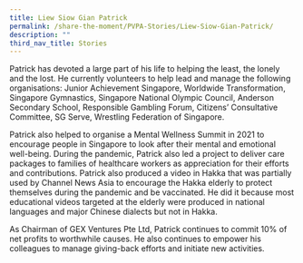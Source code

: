 ```yaml
---
title: Liew Siow Gian Patrick
permalink: /share-the-moment/PVPA-Stories/Liew-Siow-Gian-Patrick/
description: ""
third_nav_title: Stories
---
```



Patrick has devoted a large part of his life to helping the least, the lonely and the lost. He currently volunteers to help lead and manage the following organisations: Junior Achievement Singapore, Worldwide Transformation, Singapore Gymnastics, Singapore National Olympic Council, Anderson Secondary School, Responsible Gambling Forum, Citizens’ Consultative Committee, SG Serve, Wrestling Federation of Singapore.

Patrick also helped to organise a Mental Wellness Summit in 2021 to encourage people in Singapore to look after their mental and emotional well-being. During the pandemic, Patrick also led a project to deliver care packages to families of healthcare workers as appreciation for their efforts and contributions. Patrick also produced a video in Hakka that was partially used by Channel News Asia to encourage the Hakka elderly to protect themselves during the pandemic and be vaccinated. He did it because most educational videos targeted at the elderly were produced in national languages and major Chinese dialects but not in Hakka.

As Chairman of GEX Ventures Pte Ltd, Patrick continues to commit 10% of net profits to worthwhile causes. He also continues to empower his colleagues to manage giving-back efforts and initiate new activities.